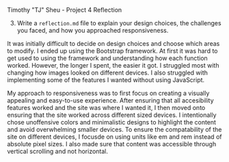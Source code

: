 Timothy "TJ" Sheu - Project 4 Reflection

3. Write a `reflection.md` file to explain your design choices, the challenges you faced, and how you approached responsiveness.

It was initially difficult to decide on design choices and choose which areas to modify. I ended up using the Bootstrap framework. At first it was hard to get used to using the framework 
and understanding how each function worked. However, the longer I spent, the easier it got. I struggled most with changing how images looked on different devices. I also struggled with 
implementing some of the features I wanted without using JavaScript.

My approach to responsiveness was to first focus on creating a visually appealing and easy-to-use experience. After ensuring that all accesibility features worked and the site was where I wanted it,
I then moved onto ensuring that the site worked across different sized devices. I intentionally chose unoffensive colors and minimalistic designs to highlight the content and avoid overwhelming smaller
devices. To ensure the compatability of the site on different devices, I focusde on using units like em and rem instead of absolute pixel sizes. I also made sure that content was accessible through 
vertical scrolling and not horizontal.